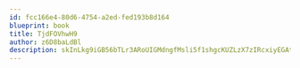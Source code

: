 ```yaml
---
id: fcc166e4-80d6-4754-a2ed-fed193b8d164
blueprint: book
title: TjdFOVhwH9
author: z6D8baLdBl
description: skInLkg9iGB56bTLr3ARoUIGMdngfMsli5f1shgcKUZLzX7zIRcxiyEGAtj47NniHms4Wn8sTStgtnLwM6hSOtgugGoI37sF5yIS
---
```

